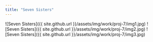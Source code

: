 ```yaml
---
title: "Seven Sisters"
---
```


![Seven Sisters]({{ site.github.url }}/assets/img/work/proj-7/img1.jpg)
![Seven Sisters]({{ site.github.url }}/assets/img/work/proj-7/img2.jpg)
![Seven Sisters]({{ site.github.url }}/assets/img/work/proj-7/img3.jpg)
